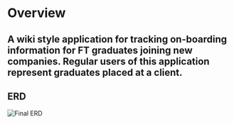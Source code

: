 # Overview
A wiki style application for tracking on-boarding information for FT graduates joining new companies. Regular users of this application represent graduates placed at a client. 
---

## ERD

![Final ERD](https://user-images.githubusercontent.com/32781877/206259951-fe81a650-1d90-4c28-ae7a-571f649269d9.png)
